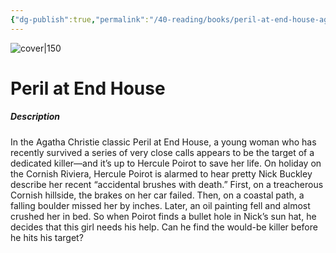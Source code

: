 ```yaml
---
{"dg-publish":true,"permalink":"/40-reading/books/peril-at-end-house-agatha-christie/","title":"Peril at End House"}
---
```



![cover|150](http://books.google.com/books/content?id=OJqxNpp1qB8C&printsec=frontcover&img=1&zoom=1&edge=curl&source=gbs_api)

# Peril at End House
##### Description
In the Agatha Christie classic Peril at End House, a young woman who has recently survived a series of very close calls appears to be the target of a dedicated killer—and it’s up to Hercule Poirot to save her life. On holiday on the Cornish Riviera, Hercule Poirot is alarmed to hear pretty Nick Buckley describe her recent “accidental brushes with death.” First, on a treacherous Cornish hillside, the brakes on her car failed. Then, on a coastal path, a falling boulder missed her by inches. Later, an oil painting fell and almost crushed her in bed. So when Poirot finds a bullet hole in Nick’s sun hat, he decides that this girl needs his help. Can he find the would-be killer before he hits his target?